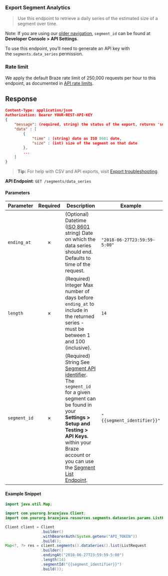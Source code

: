 
### Export Segment Analytics <a name="list"></a>

> Use this endpoint to retrieve a daily series of the estimated size of a segment over time. 
  

Note: If you are using our [older navigation](https://www.braze.com/docs/navigation), `segment_id` can be found at **Developer Console > API Settings**.

To use this endpoint, you’ll need to generate an API key with the `segments.data_series` permission.

### Rate limit

We apply the default Braze rate limit of 250,000 requests per hour to this endpoint, as documented in [API rate limits](https://www.braze.com/docs/api/api_limits/).

## Response

``` json
Content-Type: application/json
Authorization: Bearer YOUR-REST-API-KEY
{
    "message": (required, string) the status of the export, returns 'success' when completed without errors,
    "data" : [
        {
            "time" : (string) date as ISO 8601 date,
            "size" : (int) size of the segment on that date
        },
        ...
    ]
}

```

> **Tip:** For help with CSV and API exports, visit [Export troubleshooting](https://www.braze.com/docs/user_guide/data_and_analytics/export_braze_data/export_troubleshooting/).

**API Endpoint**: `GET /segments/data_series`

#### Parameters

| Parameter | Required | Description | Example |
|-----------|:--------:|-------------|--------|
| `ending_at` | ✗ | (Optional) Datetime ([ISO 8601](https://en.wikipedia.org/wiki/ISO_8601) string)  Date on which the data series should end. Defaults to time of the request. | `"2018-06-27T23:59:59-5:00"` |
| `length` | ✗ | (Required) Integer  Max number of days before `ending_at` to include in the returned series - must be between 1 and 100 (inclusive). | `14` |
| `segment_id` | ✗ | (Required) String  See [Segment API identifier](https://www.braze.com/docs/api/identifier_types/).  The `segment_id` for a given segment can be found in your **Settings > Setup and Testing > API Keys.** within your Braze account or you can use the [Segment List Endpoint](https://www.braze.com/docs/api/endpoints/export/get_segment/). | `"{{segment_identifier}}"` |

#### Example Snippet

```java
import java.util.Map;

import com.yourorg.brazejava.Client;
import com.yourorg.brazejava.resources.segments.dataseries.params.ListRequest;

Client client = Client
                .builder()
                .withBearerAuth(System.getenv("API_TOKEN"))
                .build();
Map<?, ?> res = client.segments().dataSeries().list(ListRequest
                .builder()
                .endingAt("2018-06-27T23:59:59-5:00")
                .length(14)
                .segmentId("{{segment_identifier}}")
                .build());
```

